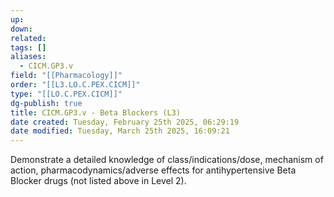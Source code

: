 ```yaml
---
up: 
down: 
related: 
tags: []
aliases:
  - CICM.GP3.v
field: "[[Pharmacology]]"
order: "[[L3.LO.C.PEX.CICM]]"
type: "[[LO.C.PEX.CICM]]"
dg-publish: true
title: CICM.GP3.v - Beta Blockers (L3)
date created: Tuesday, February 25th 2025, 06:29:19
date modified: Tuesday, March 25th 2025, 16:09:21
---
```


Demonstrate a detailed knowledge of class/indications/dose, mechanism of action, pharmacodynamics/adverse effects for antihypertensive Beta Blocker drugs (not listed above in Level 2).
